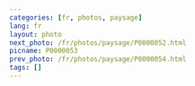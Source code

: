 ```yaml
---
categories: [fr, photos, paysage]
lang: fr
layout: photo
next_photo: /fr/photos/paysage/P0000052.html
picname: P0000053
prev_photo: /fr/photos/paysage/P0000054.html
tags: []
---
```

